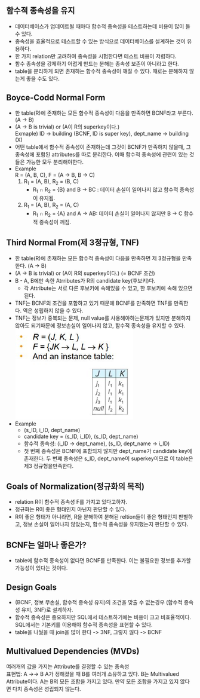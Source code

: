 ## 함수적 종속성을 유지

- 데이터베이스가 업데이트될 때마다 함수적 종속성을 테스트하는데 비용이 많이 들 수 있다.
- 종속성을 효율적으로 테스트할 수 있는 방식으로 데이터베이스를 설계하는 것이 유용하다.
- 한 가지 relation만 고려하여 종속성을 시험한다면 테스트 비용이 저렴하다.
- 함수 종속성을 강제하기 어렵게 만드는 분해는 종속성 보존이 아니라고 한다.
- table을 분리하게 되면 존재하는 함수적 종속성이 깨질 수 있다. 때로는 분해하지 않는게 좋을 수도 있다.

## Boyce-Codd Normal Form

- 한 table(R)에 존재하는 모든 함수적 종속성이 다음을 만족하면 BCNF라고 부른다. (A → B)
- (A → B is trivial) or (A이 R의 superkey이다.)<br>
  Exmaple) ID → building (BCNF, ID is super key), dept_name → building (X)
- 어떤 table에서 함수적 종속성이 존재하는데 그것이 BCNF가 만족하지 않을때, 그 종속성에 포함된 attributes를 따로 분리한다. 이때 함수적 종속성에 관련이 있는 것들은 가능한 모두 분리해야한다.<br>
- Example<br>
  R = (A, B, C), F = (A → B, B → C)
  1. R<sub>1</sub> = (A, B), R<sub>2</sub> = (B, C)
     - R<sub>1</sub> $\cap$ R<sub>2</sub> = {B} and B → BC : 데이터 손실이 일어나지 않고 함수적 종속성이 유지됨.
  2. R<sub>1</sub> = (A, B), R<sub>2</sub> = (A, C)
     - R<sub>1</sub> $\cap$ R<sub>2</sub> = {A} and A → AB: 데이터 손실이 일어나지 않지만 B → C 함수적 종속성이 깨짐.

## Third Normal From(제 3정규형, TNF)

- 한 table(R)에 존재하는 모든 함수적 종속성이 다음을 만족하면 제 3정규형을 만족한다. (A → B)
- (A → B is trivial) or (A이 R의 superkey이다.) (= BCNF 조건)
- B - A, B에만 속한 Atrributes가 R의 candidate key(후보키)다.
  - 각 Attribute는 서로 다른 후보키에 속해있을 수 있고, 한 후보키에 속해 있으면 된다.
- TNF는 BCNF의 조건을 포함하고 있기 때문에 BCNF를 만족하면 TNF를 만족한다. 역은 성립하지 않을 수 있다.
- TNF는 정보가 중복되는 문제, null value를 사용해야하는문제가 있지만 분해하지 않아도 되기때문에 정보손실이 일어나지 않고, 함수적 종속성을 유지할 수 있다.
  ![](./img/TNF.JPG)
- Example
  - (s_ID, i_ID, dept_name)
  - candidate key = (s_ID, i_ID), (s_ID, dept_name)
  - 함수적 종속성: (i_ID → dept_name), (s_ID, dept_name → i_ID)
  - 첫 번째 종속성은 BCNF에 포함되지 않지만 dept_name가 candidate key에 존재한다. 두 번쨰 종속성은 s_ID, dept_name이 superkey이므로 이 table은 제3 정규형을만족한다.

## Goals of Normalization(정규화의 목적)

- relation R이 함수적 종속성 F를 가지고 있다고하자.
- 정규화는 R이 좋은 형태인지 아닌지 판단할 수 있다.
- R이 좋은 형태가 아니라면, R을 분해하여 분해된 reltion들이 좋은 형태인지 판별하고, 정보 손실이 일어나지 않았는지, 함수적 종속성을 유지했는지 판단할 수 있다.

## BCNF는 얼마나 좋은가?

- table에 함수적 종속성이 없다면 BCNF를 만족한다. 이는 불필요한 정보를 추가할 가능성이 있다는 것이다.

## Design Goals

- (BCNF, 정보 무손실, 함수적 종속성 유지)의 조건을 맞출 수 없는경우 (함수적 종속성 유지, 3NF)로 설계하자.
- 함수적 종속성은 중요하지만 SQL에서 테스트하기에는 비용이 크고 비효율적이다. SQL에서는 기본키를 이용해야 함수적 종속성을 표현할 수 있다.
- table을 나눴을 때 join을 많이 한다 -> 3NF, 그렇지 않다 -> BCNF

## Multivalued Dependencies (MVDs)

여러개의 값을 가지는 Attribute를 결정할 수 있는 종속성<br>
표현법: A →→ B
A가 정해졌을 때 B를 여러개 소유하고 있다. B는 Multivalued Attribute이다. A는 B의 모든 조합을 가지고 있다. 만약 모든 조합을 가지고 있지 않다면 다치 종속성은 성립되지 않는다.
